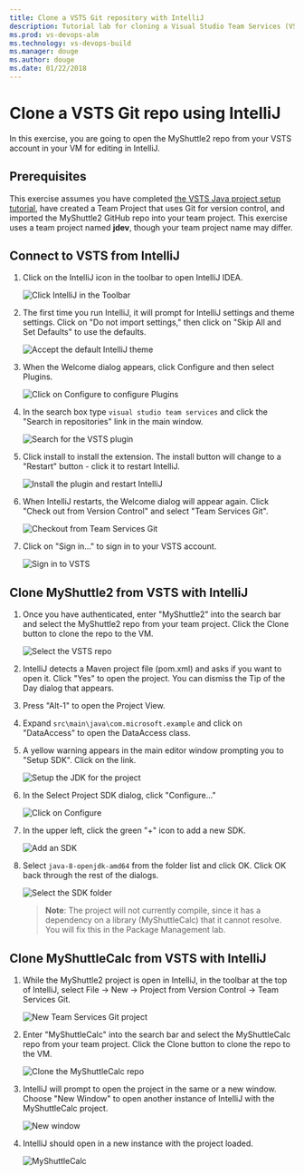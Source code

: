 ```yaml
---
title: Clone a VSTS Git repository with IntelliJ
description: Tutorial lab for cloning a Visual Studio Team Services (VSTS) Git repo with IntelliJ
ms.prod: vs-devops-alm
ms.technology: vs-devops-build 
ms.manager: douge
ms.author: douge
ms.date: 01/22/2018
---
```


# Clone a VSTS Git repo using IntelliJ

In this exercise, you are going to open the MyShuttle2 repo from your VSTS account in your VM for editing in IntelliJ.

## Prerequisites

This exercise assumes you have completed [the VSTS Java project setup tutorial](../settingvstsproject/index.md), have created a Team Project that uses Git for version control, and imported the MyShuttle2 GitHub repo into your team project. This exercise uses a team project named **jdev**, though your team project name may differ.

## Connect to VSTS from IntelliJ

1. Click on the IntelliJ icon in the toolbar to open IntelliJ IDEA.

    ![Click IntelliJ in the Toolbar](../_img/intellijgit/click-intellij.png)

1. The first time you run IntelliJ, it will prompt for IntelliJ settings and theme settings. Click on "Do not import settings," then click on "Skip All and Set Defaults" to use the defaults.

    ![Accept the default IntelliJ theme](../_img/intellijgit/intellij-defaults.png)

1. When the Welcome dialog appears, click Configure and then select Plugins.

    ![Click on Configure to configure Plugins](../_img/intellijgit/intellij-config-plugins.png)

1. In the search box type `visual studio team services` and click the "Search in repositories" link in the main window.

    ![Search for the VSTS plugin](../_img/intellijgit/intellij-search-vsts.png)

1. Click install to install the extension. The install button will change to a "Restart" button - click it to restart IntelliJ.

    ![Install the plugin and restart IntelliJ](../_img/intellijgit/intellij-click-install.png)

1. When IntelliJ restarts, the Welcome dialog will appear again. Click "Check out from Version Control" and select "Team Services Git".

    ![Checkout from Team Services Git](../_img/intellijgit/intellij-open-from-vsts.png)

1. Click on "Sign in..." to sign in to your VSTS account.

    ![Sign in to VSTS](../_img/intellijgit/intellij-vsts-signin.png)

## Clone MyShuttle2 from VSTS with IntelliJ

1. Once you have authenticated, enter "MyShuttle2" into the search bar and select the MyShuttle2 repo from your team project. Click the Clone button to clone the repo to the VM.

    ![Select the VSTS repo](../_img/intellijgit/intellij-select-repo.png)

1. IntelliJ detects a Maven project file (pom.xml) and asks if you want to open it. Click "Yes" to open the project. You can dismiss the Tip of the Day dialog that appears.

1. Press "Alt-1" to open the Project View.

1. Expand `src\main\java\com.microsoft.example` and click on "DataAccess" to open the DataAccess class.

1. A yellow warning appears in the main editor window prompting you to "Setup SDK". Click on the link.

    ![Setup the JDK for the project](../_img/intellijgit/intellij-setup-sdk.png)

1. In the Select Project SDK dialog, click "Configure..."

    ![Click on Configure](../_img/intellijgit/intellij-jdk-configure.png)

1. In the upper left, click the green "+" icon to add a new SDK.

    ![Add an SDK](../_img/intellijgit/intellij-add-sdk.png)

1. Select `java-8-openjdk-amd64` from the folder list and click OK. Click OK back through the rest of the dialogs.

    ![Select the SDK folder](../_img/intellijgit/intellij-select-sdk.png)

    > **Note**: The project will not currently compile, since it has a dependency on a library (MyShuttleCalc) that it cannot resolve. You will fix this in the Package Management lab.

## Clone MyShuttleCalc from VSTS with IntelliJ

1. While the MyShuttle2 project is open in IntelliJ, in the toolbar at the top of IntelliJ, select File -> New -> Project from Version Control -> Team Services Git.

    ![New Team Services Git project](../_img/intellijgit/intellij-new-myshuttlecalc-project.png)

1. Enter "MyShuttleCalc" into the search bar and select the MyShuttleCalc repo from your team project. Click the Clone button to clone the repo to the VM.

    ![Clone the MyShuttleCalc repo](../_img/intellijgit/intellij-clone-myshuttlecalc.png)

1. IntelliJ will prompt to open the project in the same or a new window. Choose "New Window" to open another instance of IntelliJ with the MyShuttleCalc project.

    ![New window](../_img/intellijgit/intellij-new-window.png)

1. IntelliJ should open in a new instance with the project loaded.

    ![MyShuttleCalc](../_img/intellijgit/intellij-myshuttlecalc.png)
